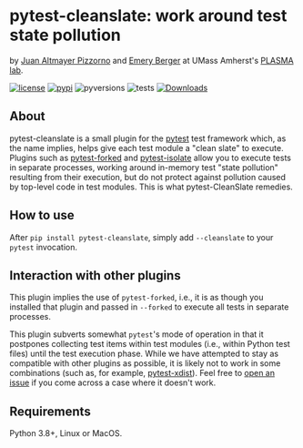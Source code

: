 # pytest-cleanslate: work around test state pollution
by [Juan Altmayer Pizzorno](https://jaltmayerpizzorno.github.io) and [Emery Berger](https://emeryberger.com)
at UMass Amherst's [PLASMA lab](https://plasma-umass.org/).

[![license](https://img.shields.io/github/license/plasma-umass/pytest-cleanslate?color=blue)](LICENSE)
[![pypi](https://img.shields.io/pypi/v/pytest-cleanslate?color=blue)](https://pypi.org/project/pytest-cleanslate/)
![pyversions](https://img.shields.io/pypi/pyversions/pytest-cleanslate?logo=python&logoColor=FBE072)
![tests](https://github.com/plasma-umass/pytest-cleanslate/workflows/tests/badge.svg)
[![Downloads](https://static.pepy.tech/badge/pytest-cleanslate)](https://pepy.tech/project/pytest-cleanslate)

## About
pytest-cleanslate is a small plugin for the [pytest](https://github.com/pytest-dev/pytest)
test framework which, as the name implies, helps give each test module a "clean slate" to execute.
Plugins such as [pytest-forked](https://github.com/pytest-dev/pytest-forked) and
[pytest-isolate](https://github.com/gilfree/pytest-isolate) allow you to execute tests
in separate processes, working around in-memory test "state pollution" resulting from
their execution, but do not protect against pollution caused by top-level code in test
modules. This is what pytest-CleanSlate remedies.

## How to use
After `pip install pytest-cleanslate`, simply add `--cleanslate` to your `pytest` invocation.

## Interaction with other plugins
This plugin implies the use of `pytest-forked`, i.e., it is as though you installed that
plugin and passed in `--forked` to execute all tests in separate processes.

This plugin subverts somewhat `pytest`'s mode of operation in that it postpones collecting
test items within test modules (i.e., within Python test files) until the test execution phase.
While we have attempted to stay as compatible with other plugins as possible, it is likely
not to work in some combinations (such as, for example, [pytest-xdist](https://github.com/pytest-dev/pytest-xdist)).
Feel free to [open an issue](https://github.com/plasma-umass/pytest-cleanslate/issues) if you come across a case where it doesn't work.

## Requirements
Python 3.8+, Linux or MacOS.
